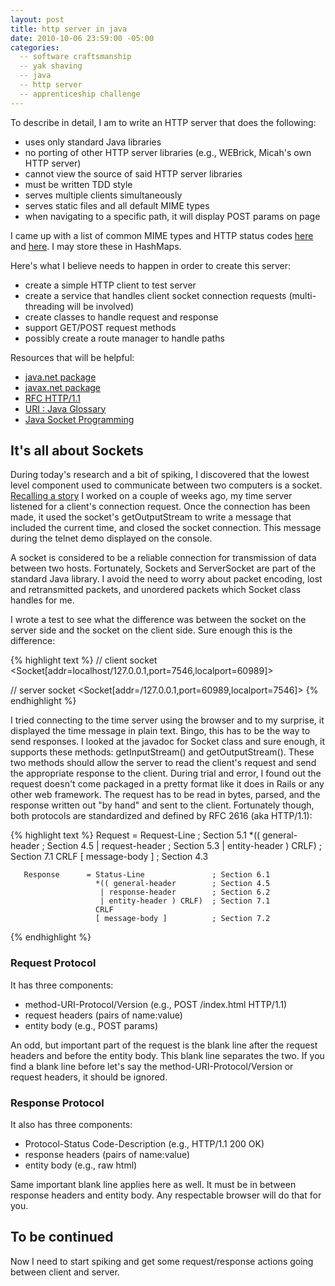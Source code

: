 ```yaml
---
layout: post
title: http server in java
date: 2010-10-06 23:59:00 -05:00
categories:
  -- software craftsmanship
  -- yak shaving
  -- java
  -- http server
  -- apprenticeship challenge
---
```


To describe in detail, I am to write an HTTP server that does the following:

* uses only standard Java libraries
* no porting of other HTTP server libraries (e.g., WEBrick, Micah's own HTTP server)
* cannot view the source of said HTTP server libraries
* must be written TDD style
* serves multiple clients simultaneously
* serves static files and all default MIME types
* when navigating to a specific path, it will display POST params on page

I came up with a list of common MIME types and HTTP status codes [here](http://gist.github.com/613883) and [here](http://gist.github.com/613597).  I may store these in HashMaps.

Here's what I believe needs to happen in order to create this server:

* create a simple HTTP client to test server
* create a service that handles client socket connection requests (multi-threading will be involved)
* create classes to handle request and response
* support GET/POST request methods
* possibly create a route manager to handle paths

Resources that will be helpful:

* [java.net package](http://download.oracle.com/javase/6/docs/api/)
* [javax.net package](http://download.oracle.com/javase/6/docs/api/)
* [RFC HTTP/1.1](http://www.w3.org/Protocols/rfc2616/rfc2616.html)
* [URI : Java Glossary](http://mindprod.com/jgloss/uri.html)
* [Java Socket Programming](http://www.ibiblio.org/java/slides/sd2003west/sockets/Java_Socket_Programming.html)

## It's all about Sockets

During today's research and a bit of spiking, I discovered that the lowest level component used to communicate between two computers is a socket.  [Recalling a story](http://skim.cc/2010/09/22/socket-server-in-java) I worked on a couple of weeks ago, my time server listened for a client's connection request.  Once the connection has been made, it used the socket's getOutputStream to write a message that included the current time, and closed the socket connection.  This message during the telnet demo displayed on the console.

A socket is considered to be a reliable connection for transmission of data between two hosts.  Fortunately, Sockets and ServerSocket are part of the standard Java library.  I avoid the need to worry about packet encoding, lost and retransmitted packets, and unordered packets which Socket class handles for me.

I wrote a test to see what the difference was between the socket on the server side and the socket on the client side.  Sure enough this is the difference:

{% highlight text %}
// client socket
<Socket[addr=localhost/127.0.0.1,port=7546,localport=60989]>

// server socket
<Socket[addr=/127.0.0.1,port=60989,localport=7546]>
{% endhighlight %}

I tried connecting to the time server using the browser and to my surprise, it displayed the time message in plain text.  Bingo, this has to be the way to send responses.  I looked at the javadoc for Socket class and sure enough, it supports these methods: getInputStream() and getOutputStream().  These two methods should allow the server to read the client's request and send the appropriate response to the client.  During trial and error, I found out the request doesn't come packaged in a pretty format like it does in Rails or any other web framework. The request has to be read in bytes, parsed, and the response written out "by hand" and sent to the client.  Fortunately though, both protocols are standardized and defined by RFC 2616 (aka HTTP/1.1):

{% highlight text %}
        Request       = Request-Line              ; Section 5.1
                        *(( general-header        ; Section 4.5
                         | request-header         ; Section 5.3
                         | entity-header ) CRLF)  ; Section 7.1
                        CRLF
                        [ message-body ]          ; Section 4.3

       Response      = Status-Line               ; Section 6.1
                       *(( general-header        ; Section 4.5
                        | response-header        ; Section 6.2
                        | entity-header ) CRLF)  ; Section 7.1
                       CRLF
                       [ message-body ]          ; Section 7.2
{% endhighlight %}

### Request Protocol

It has three components:

* method\-URI\-Protocol/Version (e.g., POST /index.html HTTP/1.1)
* request headers (pairs of name:value)
* entity body (e.g., POST params)

An odd, but important part of the request is the blank line after the request headers and before the entity body.  This blank line separates the two.  If you find a blank line before let's say the method\-URI\-Protocol/Version or request headers, it should be ignored.

### Response Protocol

It also has three components:

* Protocol\-Status Code\-Description (e.g., HTTP/1.1 200 OK)
* response headers (pairs of name:value)
* entity body (e.g., raw html)

Same important blank line applies here as well.  It must be in between response headers and entity body.  Any respectable browser will do that for you.

## To be continued

Now I need to start spiking and get some request/response actions going between client and server.
